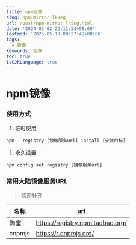 ```yaml
---
title: npm镜像
slug: npm-mirror-lk9eg
url: /post/npm-mirror-lk9eg.html
date: '2024-03-02 22:11:54+08:00'
lastmod: '2025-05-19 00:27:49+08:00'
tags:
  - 镜像
keywords: 镜像
toc: true
isCJKLanguage: true
---
```




# npm镜像

### 使用方式

1. 临时使用

```
npm --registry [镜像服务url] install [安装目标]
```

1. 永久设置

```
npm config set registry [镜像服务url]
```

### 常用大陆镜像服务URL

> 欢迎补充

|名称|url|
| ------| --------------------------------|
|淘宝|https://registry.npm.taobao.org/|
|cnpmjs|https://r.cnpmjs.org/|
